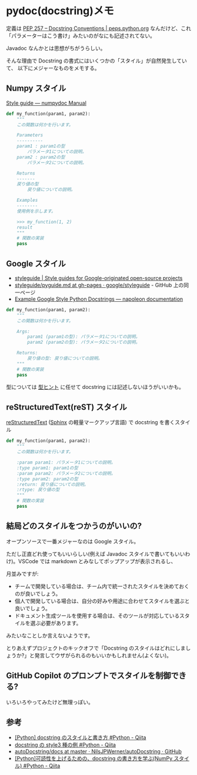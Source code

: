 # pydoc(docstring)メモ

定義は
[PEP 257 – Docstring Conventions | peps.python.org](https://peps.python.org/pep-0257/)
なんだけど、これ「パラメーターはこう書け」みたいのがなにも記述されてない。

Javadoc なんかとは思想がちがうらしい。

そんな理由で Docstring の書式にはいくつかの「スタイル」が自然発生していて、
以下にメジャーなものをメモする。

## Numpy スタイル

[Style guide — numpydoc Manual](https://numpydoc.readthedocs.io/en/latest/format.html#docstring-standard)

```python
def my_function(param1, param2):
    """
    この関数は何かを行います。

    Parameters
    ----------
    param1 : param1の型
        パラメータ1についての説明。
    param2 : param2の型
        パラメータ2についての説明。

    Returns
    -------
    戻り値の型
        戻り値についての説明。

    Examples
    --------
    使用例を示します。

    >>> my_function(1, 2)
    result
    """
    # 関数の実装
    pass
```

## Google スタイル

- [styleguide | Style guides for Google-originated open-source projects](https://google.github.io/styleguide/pyguide.html#38-comments-and-docstrings)
- [styleguide/pyguide.md at gh-pages · google/styleguide](https://github.com/google/styleguide/blob/gh-pages/pyguide.md#38-comments-and-docstrings) - GitHub 上の同一ページ
- [Example Google Style Python Docstrings — napoleon documentation](https://sphinxcontrib-napoleon.readthedocs.io/en/latest/example_google.html)

```python
def my_function(param1, param2):
    """
    この関数は何かを行います。

    Args:
        param1 (param1の型): パラメータ1についての説明。
        param2 (param2の型): パラメータ2についての説明。

    Returns:
        戻り値の型: 戻り値についての説明。
    """
    # 関数の実装
    pass
```

型については
[型ヒント](https://docs.python.org/ja/3/library/typing.html)
に任せて docstring には記述しないほうがいいかも。

## reStructuredText(reST) スタイル

[reStructuredText](https://www.sphinx-doc.org/ja/master/usage/restructuredtext/basics.html) ([Sphinx](https://www.sphinx-doc.org/ja/master/) の軽量マークアップ言語) で docstring を書くスタイル

```python
def my_function(param1, param2):
    """
    この関数は何かを行います。

    :param param1: パラメータ1についての説明。
    :type param1: param1の型
    :param param2: パラメータ2についての説明。
    :type param2: param2の型
    :return: 戻り値についての説明。
    :rtype: 戻り値の型
    """
    # 関数の実装
    pass
```

## 結局どのスタイルをつかうのがいいの?

オープンソースで一番メジャーなのは Google スタイル。

ただし正直どれ使ってもいいらしい(例えば Javadoc スタイルで書いてもいいわけ)。VSCode では markdown とみなしてポップアップが表示されるし、

月並みですが:

- チームで開発している場合は、チーム内で統一されたスタイルを決めておくのが良いでしょう。
- 個人で開発している場合は、自分の好みや用途に合わせてスタイルを選ぶと良いでしょう。
- ドキュメント生成ツールを使用する場合は、そのツールが対応しているスタイルを選ぶ必要があります。

みたいなことしか言えないようです。

とりあえずプロジェクトのキックオフで「Docstring のスタイルはどれにしましょうか?」と発言してウザがられるのもいいかもしれません(よくない)。

## GitHub Copilot のプロンプトでスタイルを制御できる?

いろいろやってみたけど無理っぽい。

## 参考

- [[Python] docstring のスタイルと書き方 #Python - Qiita](https://qiita.com/flcn-x/items/393c6f1f1e1e5abec906)
- [docstring の style3 種の例 #Python - Qiita](https://qiita.com/yokoc1322/items/ebf25c9cb779ff5ebc9c)
- [autoDocstring/docs at master · NilsJPWerner/autoDocstring · GitHub](https://github.com/NilsJPWerner/autoDocstring/tree/master/docs)
- [[Python]可読性を上げるための、docstring の書き方を学ぶ(NumPy スタイル) #Python - Qiita](https://qiita.com/simonritchie/items/49e0813508cad4876b5a)
